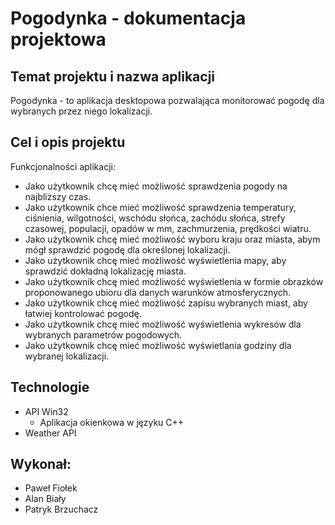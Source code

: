 # Pogodynka - dokumentacja projektowa
##  Temat projektu i nazwa aplikacji
Pogodynka - to aplikacja desktopowa pozwalająca monitorować pogodę dla wybranych przez niego lokalizacji.
## Cel i opis projektu
Funkcjonalności aplikacji:
* Jako użytkownik chcę mieć możliwość sprawdzenia pogody na najbliższy czas.
* Jako użytkownik chce mieć możliwość sprawdzenia temperatury, ciśnienia, wilgotności, wschódu słońca, zachódu słońca, strefy czasowej, populacji, opadów w mm, zachmurzenia, prędkości wiatru.
* Jako użytkownik chcę mieć możliwość wyboru kraju oraz miasta, abym mógł sprawdzić pogodę dla określonej lokalizacji.
* Jako użytkownik chcę mieć możliwość wyświetlenia mapy, aby sprawdzić dokładną lokalizację miasta.
* Jako użytkownik chcę mieć możliwość wyświetlenia w formie obrazków proponowanego ubioru dla danych warunków atmosferycznych.
* Jako użytkownik chcę mieć możliwość zapisu wybranych miast, aby łatwiej kontrolować pogodę.
* Jako użytkownik chcę mieć możliwość wyświetlenia wykresów dla wybranych parametrów pogodowych.
* Jako użytkownik chcę mieć możliwość wyświetlania godziny dla wybranej lokalizacji.

## Technologie
* API Win32
  * Aplikacja okienkowa w języku C++
* Weather API

## Wykonał:
- Paweł Fiołek
- Alan Biały
- Patryk Brzuchacz
